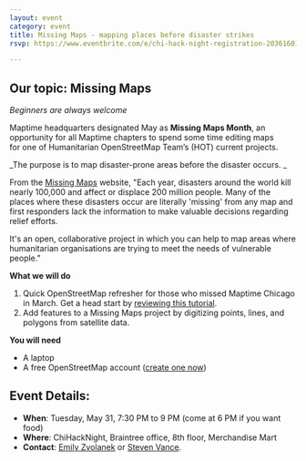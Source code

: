 ```yaml
---
layout: event
category: event
title: Missing Maps - mapping places before disaster strikes
rsvp: https://www.eventbrite.com/e/chi-hack-night-registration-20361601097

---
```

## Our topic: Missing Maps

_Beginners are always welcome_

Maptime headquarters designated May as **Missing Maps Month**, an opportunity for all Maptime chapters to spend some time editing maps for one of Humanitarian OpenStreetMap Team’s (HOT) current projects.  

_The purpose is to map disaster-prone areas before the disaster occurs. _  

From the [Missing Maps](http://www.missingmaps.org) website, "Each year, disasters around the world kill nearly 100,000 and affect or displace 200 million people. Many of the places where these disasters occur are literally 'missing' from any map and first responders lack the information to make valuable decisions regarding relief efforts.  

It's an open, collaborative project in which you can help to map areas where humanitarian organisations are trying to meet the needs of vulnerable people."

**What we will do**

1.  Quick OpenStreetMap refresher for those who missed Maptime Chicago in March. Get a head start by [reviewing this tutorial](http://www.missingmaps.org/contribute/#learn).
2.  Add features to a Missing Maps project by digitizing points, lines, and polygons from satellite data. 

**You will need**

*   A laptop
*   A free OpenStreetMap account ([create one now](http://www.openstreetmap.org/user/new))

## Event Details:

- **When**: Tuesday, May 31, 7:30 PM to 9 PM (come at 6 PM if you want food)
- **Where**: ChiHackNight, Braintree office, 8th floor, Merchandise Mart
- **Contact**: [Emily Zvolanek](mailto:maptimechi@gmail.com) or [Steven Vance](steve@stevevance.net).